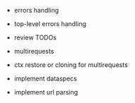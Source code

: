 * errors handling
* top-level errors handling

* review TODOs

* multirequests
* ctx restore or cloning for multirequests


* implement dataspecs
* implement url parsing

